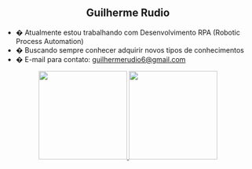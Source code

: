 ##  <center>Guilherme Rudio</center>

- � Atualmente estou trabalhando com Desenvolvimento RPA (Robotic Process Automation)
- � Buscando sempre conhecer adquirir novos tipos de conhecimentos
- � E-mail para contato: guilhermerudio6@gmail.com

<div align="center">
  <a href="https://github.com/Rudio1">
  <img height="180em" src="https://github-readme-stats.vercel.app/api?username=Rudio1&show_icons=true&theme=dracula&include_all_commits=true&count_private=true"/>
  <img height="180em" src="https://github-readme-stats.vercel.app/api/top-langs/?username=Rudio1&layout=compact&langs_count=7&theme=dracula"/>
</div>

